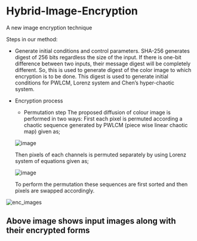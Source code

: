 
# Hybrid-Image-Encryption
A new image encryption technique 

Steps in our method:
- Generate initial conditions and control parameters.
SHA-256 generates digest of 256 bits regardless the size of the input. If there is one-bit difference between two inputs, their message digest will be completely different. So, this is used to generate digest of the color image to which encryption is to be done. 
This digest is used to generate initial conditions for PWLCM, Lorenz system and Chen’s hyper-chaotic system.
- Encryption process
	- Permutation step
		The proposed diffusion of colour image is performed in two ways:
		First each pixel is permuted according a chaotic sequence generated by PWLCM (piece wise linear chaotic map) given as;
		
	![image](https://user-images.githubusercontent.com/50589688/114007785-415fd480-987f-11eb-8b6f-5baaa5682b09.png)
		
	Then pixels of each channels is permuted separately by using Lorenz system of equations given as;
	
	![image](https://user-images.githubusercontent.com/50589688/114007992-72d8a000-987f-11eb-8381-13ff93d5ad03.png)

	To perform the permutation these sequences are first sorted and then pixels are swapped accordingly.



![enc_images](https://user-images.githubusercontent.com/50589688/114006530-250f6800-987e-11eb-905c-05d375e59fc3.jpg)
## Above image shows input images along with their encrypted forms

